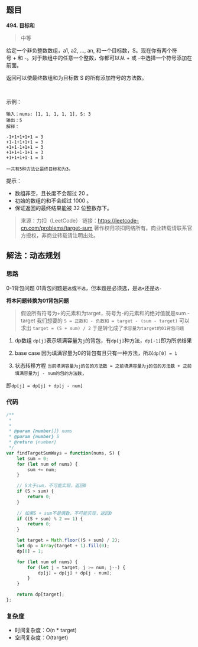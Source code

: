 ## 题目
**494. 目标和**
>中等

给定一个非负整数数组，a1, a2, ..., an, 和一个目标数，S。现在你有两个符号 + 和 -。对于数组中的任意一个整数，你都可以从 + 或 -中选择一个符号添加在前面。

返回可以使最终数组和为目标数 S 的所有添加符号的方法数。

 

示例：
```
输入：nums: [1, 1, 1, 1, 1], S: 3
输出：5
解释：

-1+1+1+1+1 = 3
+1-1+1+1+1 = 3
+1+1-1+1+1 = 3
+1+1+1-1+1 = 3
+1+1+1+1-1 = 3

一共有5种方法让最终目标和为3。
```

提示：

* 数组非空，且长度不会超过 20 。
* 初始的数组的和不会超过 1000 。
* 保证返回的最终结果能被 32 位整数存下。

>来源：力扣（LeetCode）
链接：https://leetcode-cn.com/problems/target-sum
著作权归领扣网络所有。商业转载请联系官方授权，非商业转载请注明出处。

## 解法：动态规划
### 思路
0-1背包问题
01背包问题是`选`或`不选`，但本题是必须选，是`选+`还是`选-`

**将本问题转换为01背包问题**
>假设所有符号为+的元素和为target，符号为-的元素和的绝对值就是sum - target
我们想要的 `S = 正数和 - 负数和 = target - (sum - target)`
可以求出 `target = (S + sum) / 2`
于是转化成了`求容量为target的01背包问题`


1. dp数组
`dp[j]`表示填满容量为`j`的背包，有`dp[j]`种方法，`dp[-1]`即为所求结果

2. base case
因为填满容量为0的背包有且只有一种方法，所以`dp[0] = 1`

3. 状态转移方程
  `当前填满容量为j的包的方法数 = 之前填满容量为j的包的方法数 + 之前填满容量为j - num的包的方法数`，

  即`dp[j] = dp[j] + dp[j - num]`

### 代码
```js
/**
 * 
 * 
 * @param {number[]} nums
 * @param {number} S
 * @return {number}
 */
var findTargetSumWays = function(nums, S) {
    let sum = 0;
    for (let num of nums) {
        sum += num;
    }

    // S大于sum，不可能实现，返回0
    if (S > sum) {
        return 0;
    }
    
    // 如果S + sum不是偶数，不可能实现，返回0
    if ((S + sum) % 2 == 1) {
        return 0;
    }

    let target = Math.floor((S + sum) / 2);
    let dp = Array(target + 1).fill(0);
    dp[0] = 1;

    for (let num of nums) {
        for (let j = target; j >= num; j--) {
            dp[j] = dp[j] + dp[j - num];
        }
    }

    return dp[target];
};
```
### 复杂度
* 时间复杂度：O(n * target)
* 空间复杂度：O(target)
